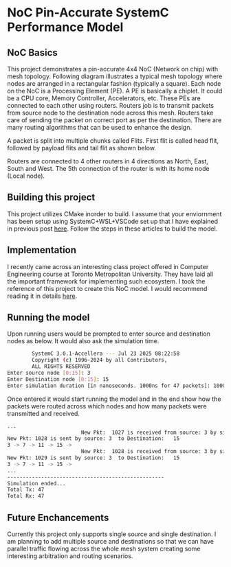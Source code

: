 # NoC Pin-Accurate SystemC Performance Model 

## NoC Basics

This project demonstrates a pin-accurate 4x4 NoC (Network on chip) with mesh topology. Following diagram illustrates a typical mesh topology where nodes are arranged in a rectangular fashion (typically a square). Each node on the NoC is a Processing Element (PE). A PE is basically a chiplet. It could be a CPU core, Memory Controller, Accelerators, etc. These PEs are connected to each other using routers. Routers job is to transmit packets from source node to the destination node across this mesh. Routers take care of sending the packet on correct port as per the destination. There are many routing algorithms that can be used to enhance the design. 

A packet is split into multiple chunks called Flits. First flit is called head flit, followed by payload flits and tail flit as shown below.

Routers are connected to 4 other routers in 4 directions as North, East, South and West. The 5th connection of the router is with its home node (Local node). 


## Building this project

This project utilizes CMake inorder to build. I assume that your enviornment has been setup using SystemC+WSL+VSCode set up that I have explained in previous post [here](https://pgudadhe.github.io/).
Follow the steps in these articles to build the model.

## Implementation

I recently came across an interesting class project offered in Computer Engineering course at Toronto Metropolitan University. They have laid all the important framework for implementing such ecosystem. I took the reference of this project to create this NoC model. I would recommend reading it in details [here](https://www.ee.torontomu.ca/~courses/coe838/).

## Running the model

Upon running users would be prompted to enter source and destination nodes as below. It would also ask the simulation time.

```bash
        SystemC 3.0.1-Accellera --- Jul 23 2025 08:22:58
        Copyright (c) 1996-2024 by all Contributors,
        ALL RIGHTS RESERVED
Enter source node [0:15]: 3
Enter Destination node [0:15]: 15
Enter simulation duration [in nanoseconds. 1000ns for 47 packets]: 1000
```
Once entered it would start running the model and in the end show how the packets were routed across which nodes and how many packets were transmitted and received. 

```bash
...
                        New Pkt:  1027 is received from source: 3 by sink:  15
New Pkt: 1028 is sent by source: 3  to Destination:   15
3 -> 7 -> 11 -> 15 -> 
                        New Pkt:  1028 is received from source: 3 by sink:  15
New Pkt: 1029 is sent by source: 3  to Destination:   15
3 -> 7 -> 11 -> 15 -> 
...
---------------------------------------------------
Simulation ended...
Total Tx: 47
Total Rx: 47

```

## Future Enchancements

Currently this project only supports single source and single destination. I am planning to add multiple source and destinations so that we can have parallel traffic flowing across the whole mesh system creating some interesting arbitration and routing scenarios.

